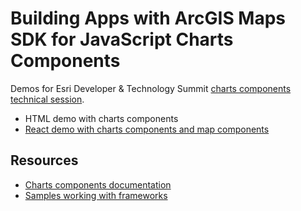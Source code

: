 # Building Apps with ArcGIS Maps SDK for JavaScript Charts Components
 
Demos for Esri Developer & Technology Summit [charts components technical session](https://devtechsummit2025.esri.com/flow/esri/25epcdev/deveventportal/page/detailed-agenda/session/1730701004098001qJ5o). 

- HTML demo with charts components
- [React demo with charts components and map components](https://github.com/jimmychen97/2025-Building-Apps-with-ArcGIS-Maps-SDK-for-JavaScript-Charts-Components/tree/main/charts-components-with-map-components-react-demo)


## Resources

- [Charts components documentation](https://developers.arcgis.com/javascript/latest/references/charts-components/?path=/docs/charts-components_welcome--docs)
- [Samples working with frameworks](https://github.com/Esri/jsapi-resources/tree/main/component-samples/charts-components)